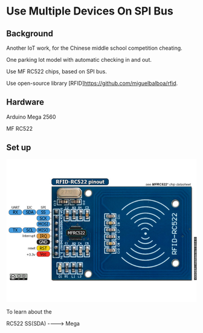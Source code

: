 # Use Multiple Devices On SPI Bus

## Background

Another IoT work, for the Chinese middle school competition cheating.

One parking lot model with automatic checking in and out.

Use MF RC522 chips, based on SPI bus.

Use open-source library [RFID]https://github.com/miguelbalboa/rfid.

## Hardware

Arduino Mega 2560

MF RC522

## Set up

<img src="images/20201004_RC522.jpg">

To learn about the 

RC522 SS(SDA) ----> Mega 